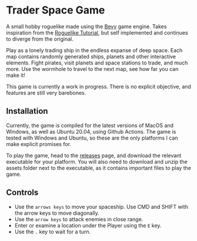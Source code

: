 # Trader Space Game

A small hobby roguelike made using the [Bevy](https://github.com/bevyengine/bevy) game engine. Takes inspiration from the [Roguelike Tutorial](https://github.com/amethyst/rustrogueliketutorial), but self implemented and continues to diverge from the original.

Play as a lonely trading ship in the endless expanse of deep space. Each map contains randomly generated ships, planets and other interactive elements. Fight pirates, visit planets and space stations to trade, and much more. Use the wormhole to travel to the next map, see how far you can make it!

This game is currently a work in progress. There is no explicit objective, and features are still very barebones.

## Installation

Currently, the game is compiled for the latest versions of MacOS and Windows, as well as Ubuntu 20.04, using Github Actions. The game is tested with Windows and Ubuntu, so these are the only platforms I can make explicit promises for.

To play the game, head to the [releases](https://github.com/TimothyQuark/trader/releases) page, and download the relevant executable for your platform. You will also need to download and unzip the assets folder next to the executable, as it contains important files to play the game.

## Controls

* Use the `arrows keys` to move your spaceship. Use CMD and SHIFT with the arrow keys to move diagonally.
* Use the `arrow keys` to attack enemies in close range.
* Enter or examine a location under the Player using the `E` key.
* Use the `.` key to wait for a turn.
